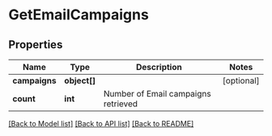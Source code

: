 # GetEmailCampaigns

## Properties
Name | Type | Description | Notes
------------ | ------------- | ------------- | -------------
**campaigns** | **object[]** |  | [optional] 
**count** | **int** | Number of Email campaigns retrieved | 

[[Back to Model list]](../../README.md#documentation-for-models) [[Back to API list]](../../README.md#documentation-for-api-endpoints) [[Back to README]](../../README.md)



